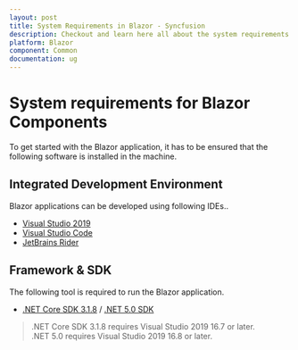 ```yaml
---
layout: post
title: System Requirements in Blazor - Syncfusion
description: Checkout and learn here all about the system requirements needed to use Syncfusion Blazor Components.
platform: Blazor
component: Common
documentation: ug
---
```


# System requirements for Blazor Components

To get started with the Blazor application, it has to be ensured that the following software is installed in the machine.

## Integrated Development Environment

Blazor applications can be developed using following IDEs..

* [Visual Studio 2019](https://visualstudio.microsoft.com/vs/)
* [Visual Studio Code](https://code.visualstudio.com/download)
* [JetBrains Rider](https://www.jetbrains.com/rider/)

## Framework & SDK

The following tool is required to run the Blazor application.

* [.NET Core SDK 3.1.8](https://dotnet.microsoft.com/download/dotnet-core/3.1) / [.NET 5.0 SDK](https://dotnet.microsoft.com/download/dotnet/5.0)

> .NET Core SDK 3.1.8 requires Visual Studio 2019 16.7 or later. <br /> .NET 5.0 requires Visual Studio 2019 16.8 or later.
